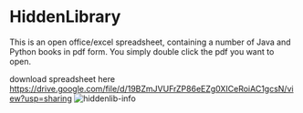 # HiddenLibrary
This is an open office/excel spreadsheet, containing a number of Java and Python books in pdf form. You simply double click the pdf you want to open.

download spreadsheet here https://drive.google.com/file/d/19BZmJVUFrZP86eEZg0XICeRoiAC1gcsN/view?usp=sharing
![hiddenlib-info](https://github.com/another-somebody/HiddenLibrary/assets/104019780/3fb611f9-2151-4d52-ac25-7280b11e2854)
